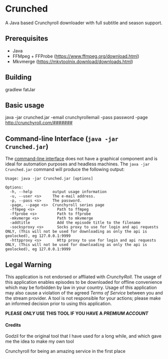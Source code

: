 # Crunched
A Java based Crunchyroll downloader with full subtitle and season support.

## Prerequisites
* Java
* FFMpeg + FFProbe (https://www.ffmpeg.org/download.html)
* Mkvmerge (https://mkvtoolnix.download/downloads.html)

## Building
gradlew fatJar

## Basic usage
java -jar crunched.jar -email crunchyrollemail -pass password -page http://crunchyroll.com/#######

## Command-line Interface (`java -jar Crunched.jar`)

The [command-line interface](http://en.wikipedia.org/wiki/Command-line_interface) does not have a graphical component and is ideal for automation purposes and headless machines. The `java -jar Crunched.jar` command will produce the following output:

    Usage: java -jar Crunched.jar [options]

    Options:
      -h, --help         output usage information
      -u, --user <s>     The e-mail address.
      -p, --pass <s>     The password.
      -page, --page <s>  Crunchyroll series page
      -ffmpeg <s>          Path to ffmpeg
      -ffprobe <s>         Path to ffprobe
      -mkvmerge <s>        Path to mkvmerge
      -addtitle            Add the episode title to the filename
      -socksproxy <s>      Socks proxy to use for login and api requests ONLY, (This will not be used for downloading as only the api is geolocked), eg 127.0.0.1:9999
      -httpproxy <s>       Http proxy to use for login and api requests ONLY, (This will not be used for downloading as only the api is geolocked), eg 127.0.0.1:9999
      
## Legal Warning

This application is not endorsed or affliated with *CrunchyRoll*. The usage of this application enables episodes to be downloaded for offline convenience which may be forbidden by law in your country. Usage of this application may also cause a violation of the agreed *Terms of Service* between you and the stream provider. A tool is not responsible for your actions; please make an informed decision prior to using this application.

**PLEASE _ONLY_ USE THIS TOOL IF YOU HAVE A _PREMIUM ACCOUNT_**

#### Credits
Godzil for the original tool that I have used for a long while, and which gave me the idea to make my own tool

Crunchyroll for being an amazing service in the first place

